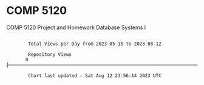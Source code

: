 # COMP 5120
COMP 5120 Project and Homework 
Database Systems I

```

        Total Views per Day from 2023-05-15 to 2023-08-12

        Repository Views
       0 ┼─────────────────────────────────────────────────────────────────────────────────────────

        Chart last updated - Sat Aug 12 23:56:14 2023 UTC
        
```
